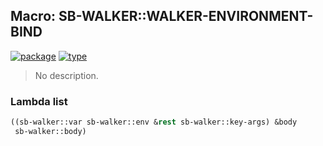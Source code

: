 ## Macro: SB-WALKER::WALKER-ENVIRONMENT-BIND
[![package](https://img.shields.io/badge/Package-SB--WALKER-5f9ea0.svg?style=social&colorA=999999)](../) [![type](https://img.shields.io/badge/Type-Macro-5f9ea0.svg?style=social&colorA=999999)](../#macro) 

> No description.

### Lambda list
```cl
((sb-walker::var sb-walker::env &rest sb-walker::key-args) &body
 sb-walker::body)
```
